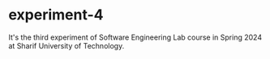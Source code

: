 # experiment-4
It's the third experiment of Software Engineering Lab course in Spring 2024 at Sharif University of Technology.
